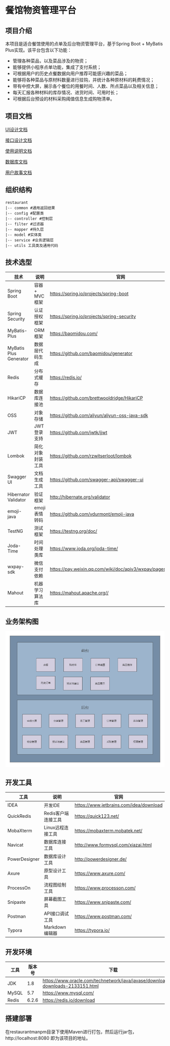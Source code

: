# 餐馆物资管理平台

## 项目介绍

本项目是适合餐馆使用的点单及后台物资管理平台，基于Spring Boot + MyBatis Plus实现。该平台包含以下功能：

- 管理各种菜品，以及菜品涉及的物资；
- 能够提供小程序点单功能，集成了支付系统；
- 可根据用户的历史点餐数据向用户推荐可能感兴趣的菜品；
- 能够将各种菜品与原材料数量进行挂钩，并统计各种原材料的耗费情况；
- 带有中控大屏，展示各个餐位的用餐时间、人数、所点菜品以及相关信息；
- 每天汇报各种材料的库存情况、进货时间、可用时长；
- 可根据后台预设的材料采购阈值信息生成购物清单。

## 项目文档

[UI设计文档](./doc/UI设计文档.pdf)

[接口设计文档](./doc/接口设计文档.pdf)

[使用说明文档](./doc/使用说明文档.pdf)

[数据库文档](./doc/数据库文档.pdf)

[用户故事文档](./doc/用户故事文档.pdf)

## 组织结构

```text
restaurant
|-- common #通用返回结果
|-- config #配置类
|-- controller #控制层
|-- filter #过滤器
|-- mapper #持久层
|-- model #实体类
|-- service #业务逻辑层
|-- utils 工具类及通用代码
```

## 技术选型

| 技术                   | 说明             | 官网                                                         |
| ---------------------- | ---------------- | ------------------------------------------------------------ |
| Spring Boot            | 容器 + MVC框架   | https://spring.io/projects/spring-boot                       |
| Spring Security        | 认证授权框架     | https://spring.io/projects/spring-security                   |
| MyBatis-Plus           | ORM框架          | https://baomidou.com/                                        |
| MyBatis Plus Generator | 数据层代码生成   | https://github.com/baomidou/generator                        |
| Redis                  | 分布式缓存       | https://redis.io/                                            |
| HikariCP               | 数据库连接池     | https://github.com/brettwooldridge/HikariCP                  |
| OSS                    | 对象存储         | https://github.com/aliyun/aliyun-oss-java-sdk                |
| JWT                    | JWT登录支持      | https://github.com/jwtk/jjwt                                 |
| Lombok                 | 简化对象封装工具 | https://github.com/rzwitserloot/lombok                       |
| Swagger UI             | 文档生成工具     | https://github.com/swagger-api/swagger-ui                    |
| Hibernator Validator   | 验证框架         | http://hibernate.org/validator                               |
| emoji-java             | emoji表情转码    | https://github.com/vdurmont/emoji-java                       |
| TestNG                 | 测试框架         | https://testng.org/doc/                                      |
| Joda-Time              | 时间处理类库     | https://www.joda.org/joda-time/                              |
| wxpay-sdk              | 微信支付依赖     | https://pay.weixin.qq.com/wiki/doc/apiv3/wxpay/pages/index.shtml |
| Mahout                 | 机器学习算法库   | https://mahout.apache.org//                                  |

## 业务架构图

![餐馆物资管理平台架构图 (1)](img/stru.png)

## 开发工具

| 工具          | 说明                | 官网                                    |
| ------------- | ------------------- | --------------------------------------- |
| IDEA          | 开发IDE             | https://www.jetbrains.com/idea/download |
| QuickRedis    | Redis客户端连接工具 | https://quick123.net/                   |
| MobaXterm     | Linux远程连接工具   | https://mobaxterm.mobatek.net/          |
| Navicat       | 数据库连接工具      | http://www.formysql.com/xiazai.html     |
| PowerDesigner | 数据库设计工具      | http://powerdesigner.de/                |
| Axure         | 原型设计工具        | https://www.axure.com/                  |
| ProcessOn     | 流程图绘制工具      | https://www.processon.com/              |
| Snipaste      | 屏幕截图工具        | https://www.snipaste.com/               |
| Postman       | API接口调试工具     | https://www.postman.com/                |
| Typora        | Markdown编辑器      | https://typora.io/                      |

## 开发环境

| 工具  | 版本号 | 下载                                                         |
| ----- | ------ | ------------------------------------------------------------ |
| JDK   | 1.8    | https://www.oracle.com/technetwork/java/javase/downloads/jdk8-downloads-2133151.html |
| MySQL | 5.7    | https://www.mysql.com/                                       |
| Redis | 6.2.6  | https://redis.io/download                                    |

## 搭建部署

在restaurantmanpm目录下使用Maven进行打包，然后运行jar包，http://localhost:8080 即为该项目的地址。